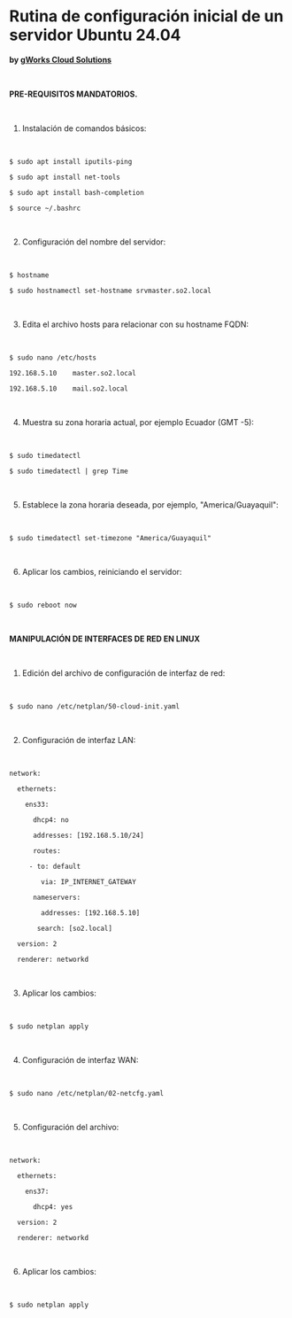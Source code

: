 # Rutina de configuración inicial de un servidor Ubuntu 24.04
**by [gWorks Cloud Solutions](https://www.gworks-ec.com)**

<br>

**PRE-REQUISITOS MANDATORIOS.**

<br>

1. Instalación de comandos básicos:

<br>

`$ sudo apt install iputils-ping`

`$ sudo apt install net-tools`

`$ sudo apt install bash-completion`

`$ source ~/.bashrc`

<br>

2. Configuración del nombre del servidor:

<br>

`$ hostname`

`$ sudo hostnamectl set-hostname srvmaster.so2.local`

<br>

3. Edita el archivo hosts para relacionar con su hostname FQDN:

<br>

`$ sudo nano /etc/hosts`

`192.168.5.10    master.so2.local`

`192.168.5.10    mail.so2.local`

<br>

4. Muestra su zona horaria actual, por ejemplo Ecuador (GMT -5):

<br>

`$ sudo timedatectl`

`$ sudo timedatectl | grep Time`

<br>

5. Establece la zona horaria deseada, por ejemplo, "America/Guayaquil":

<br>

`$ sudo timedatectl set-timezone "America/Guayaquil"`

<br>

6. Aplicar los cambios, reiniciando el servidor:

<br>

`$ sudo reboot now`

<br>

**MANIPULACIÓN DE INTERFACES DE RED EN LINUX**

<br>

1. Edición del archivo de configuración de interfaz de red:

<br>

`$ sudo nano /etc/netplan/50-cloud-init.yaml`

<br>

2. Configuración de interfaz LAN:

<br>

`network:`

`  ethernets:`

`    ens33:`

`      dhcp4: no`

`      addresses: [192.168.5.10/24]`

`      routes:`

`	  - to: default`

`        via: IP_INTERNET_GATEWAY`

`      nameservers:`

`        addresses: [192.168.5.10]`

`		search: [so2.local]`

`  version: 2`

`  renderer: networkd`

<br>

3. Aplicar los cambios:

<br>

`$ sudo netplan apply`

<br>

4. Configuración de interfaz WAN:

<br>

`$ sudo nano /etc/netplan/02-netcfg.yaml`

<br>

5. Configuración del archivo:

<br>

`network:`

`  ethernets:`

`    ens37:`

`      dhcp4: yes`

`  version: 2`

`  renderer: networkd`

<br>
  
6. Aplicar los cambios:

<br>

`$ sudo netplan apply`

<br>
